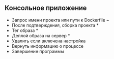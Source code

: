 ## Консольное приложение

- Запрос имени проекта или пути к Dockerfile ~
- После подтверждения, сборка проекта *
- Тег образа *
- Деплой образа на сервер *
- Удалить если включена настройка 
- Вернуть информацию о процессе
- Завершение программы 
